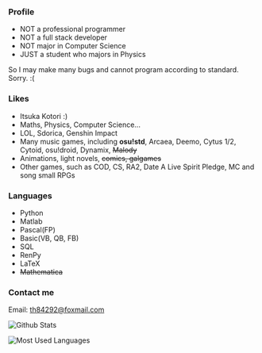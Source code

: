 ### Profile
- NOT a professional programmer
- NOT a full stack developer
- NOT major in Computer Science
- JUST a student who majors in Physics

So I may make many bugs and cannot program according to standard. Sorry. :(

### Likes
- Itsuka Kotori :)
- Maths, Physics, Computer Science...
- LOL, Sdorica, Genshin Impact
- Many music games, including **osu!std**, Arcaea, Deemo, Cytus 1/2, Cytoid, osu!droid, Dynamix, ~~Malody~~
- Animations, light novels, ~~comics, galgames~~
- Other games, such as COD, CS, RA2, Date A Live Spirit Pledge, MC and song small RPGs
### Languages
- Python
- Matlab
- Pascal(FP)
- Basic(VB, QB, FB)
- SQL
- RenPy
- LaTeX
- ~~Mathematica~~


### Contact me
Email: th84292@foxmail.com

![Github Stats](https://github-readme-stats.vercel.app/api?username=Lost-MSth&show_icons=true&theme=material-palenight)

![Most Used Languages](https://github-readme-stats.vercel.app/api/top-langs/?username=Lost-MSth&theme=material-palenight&layout=compact)
